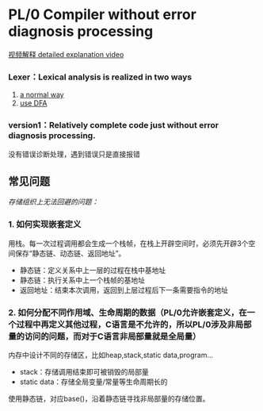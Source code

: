 # PL/0 Compiler without error diagnosis processing
[视频解释 detailed explanation video](https://space.bilibili.com/595418829/channel/series)
### Lexer：Lexical analysis is realized in two ways
1. [a normal way](https://juejin.cn/post/6929689435437006862)
2. [use DFA](https://juejin.cn/post/6935074305780744223)
### version1：Relatively complete code just without error diagnosis processing.
没有错误诊断处理，遇到错误只是直接报错

## 常见问题
_存储组织上无法回避的问题：_
### 1. 如何实现嵌套定义
用栈。每一次过程调用都会生成一个栈帧，在栈上开辟空间时，必须先开辟3个空间保存“静态链、动态链、返回地址”。
- 静态链：定义关系中上一层的过程在栈中基地址
- 静态链：执行关系中上一个栈帧的基地址
- 返回地址：结束本次调用，返回到上层过程后下一条需要指令的地址
### 2. 如何分配不同作用域、生命周期的数据（PL/0允许嵌套定义，在一个过程中再定义其他过程，C语言是不允许的，所以PL/0涉及非局部量的访问的问题，而对于C语言非局部量就是全局量）

内存中设计不同的存储区，比如heap,stack,static data,program...
- stack：存储调用结束即可被销毁的局部量
- static data：存储全局变量/常量等生命周期长的 <br/>

使用静态链，对应base()，沿着静态链寻找非局部量的存储位置。
